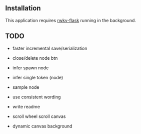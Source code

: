 

## Installation

This application requires [rwkv-flask](https://github.com/iacore/rwkv-flask) running in the background.

## TODO

- faster incremental save/serialization

- close/delete node btn

- infer spawn node
- infer single token (node)
- sample node
- use consistent wording
- write readme
- scroll wheel scroll canvas
- dynamic canvas background
